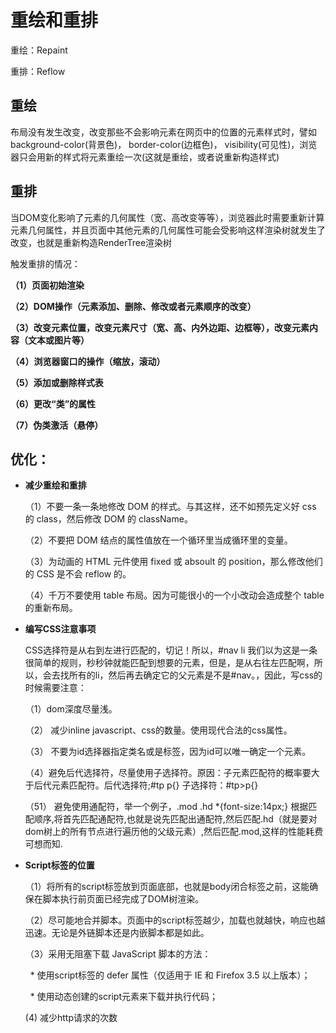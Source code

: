 # 重绘和重排

重绘：Repaint

重排：Reflow

## 重绘

布局没有发生改变，改变那些不会影响元素在网页中的位置的元素样式时，譬如background-color\(背景色\)， border-color\(边框色\)， visibility\(可见性\)，浏览器只会用新的样式将元素重绘一次\(这就是重绘，或者说重新构造样式\)

## 重排

当DOM变化影响了元素的几何属性（宽、高改变等等），浏览器此时需要重新计算元素几何属性，并且页面中其他元素的几何属性可能会受影响这样渲染树就发生了改变，也就是重新构造RenderTree渲染树

触发重排的情况：

**（1）页面初始渲染**

**（2）DOM操作（元素添加、删除、修改或者元素顺序的改变）**

**（3）改变元素位置，改变元素尺寸（宽、高、内外边距、边框等），改变元素内容（文本或图片等）**

**（4）浏览器窗口的操作（缩放，滚动）**

**（5）添加或删除样式表**

**（6）更改“类”的属性**

**（7）伪类激活（悬停）**

## 优化：

* **减少重绘和重排**

  （1）不要一条一条地修改 DOM 的样式。与其这样，还不如预先定义好 css 的 class，然后修改 DOM 的 className。

  （2）不要把 DOM 结点的属性值放在一个循环里当成循环里的变量。

  （3）为动画的 HTML 元件使用 fixed 或 absoult 的 position，那么修改他们的 CSS 是不会 reflow 的。

  （4）千万不要使用 table 布局。因为可能很小的一个小改动会造成整个 table 的重新布局。

* **编写CSS注意事项**
  
  CSS选择符是从右到左进行匹配的，切记！所以，#nav li 我们以为这是一条很简单的规则，秒秒钟就能匹配到想要的元素，但是，是从右往左匹配啊，所以，会去找所有的li，然后再去确定它的父元素是不是#nav。，因此，写css的时候需要注意：

  （1）dom深度尽量浅。

  （2） 减少inline javascript、css的数量。使用现代合法的css属性。

  （3） 不要为id选择器指定类名或是标签，因为id可以唯一确定一个元素。

  （4）避免后代选择符，尽量使用子选择符。原因：子元素匹配符的概率要大于后代元素匹配符。后代选择符;#tp p{} 子选择符：#tp>p{}

  （51） 避免使用通配符，举一个例子，.mod .hd *{font-size:14px;} 根据匹配顺序,将首先匹配通配符,也就是说先匹配出通配符,然后匹配.hd（就是要对dom树上的所有节点进行遍历他的父级元素）,然后匹配.mod,这样的性能耗费可想而知.

* **Script标签的位置**

  （1）将所有的script标签放到页面底部，也就是body闭合标签之前，这能确保在脚本执行前页面已经完成了DOM树渲染。

  （2）尽可能地合并脚本。页面中的script标签越少，加载也就越快，响应也越迅速。无论是外链脚本还是内嵌脚本都是如此。

  （3）采用无阻塞下载 JavaScript 脚本的方法： 

    * 使用script标签的 defer 属性（仅适用于 IE 和 Firefox 3.5 以上版本）； 

    * 使用动态创建的script元素来下载并执行代码；

   (4) 减少http请求的次数



